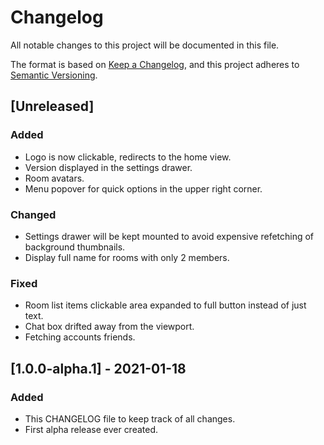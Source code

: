 # Changelog
All notable changes to this project will be documented in this file.

The format is based on [Keep a Changelog](https://keepachangelog.com/en/1.0.0/),
and this project adheres to [Semantic Versioning](https://semver.org/spec/v2.0.0.html).

## [Unreleased]
### Added
- Logo is now clickable, redirects to the home view.
- Version displayed in the settings drawer.
- Room avatars.
- Menu popover for quick options in the upper right corner.

### Changed
- Settings drawer will be kept mounted to avoid expensive refetching of background thumbnails.
- Display full name for rooms with only 2 members.

### Fixed
- Room list items clickable area expanded to full button instead of just text.
- Chat box drifted away from the viewport.
- Fetching accounts friends.

## [1.0.0-alpha.1] - 2021-01-18
### Added
- This CHANGELOG file to keep track of all changes.
- First alpha release ever created.